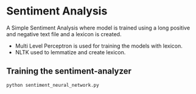 # Sentiment Analysis
A Simple Sentiment Analysis where model is trained using a long positive and negative text file and a lexicon is created.

- Multi Level Perceptron is used for training the models with lexicon.
- NLTK used to lemmatize and create lexicon.

## Training the sentiment-analyzer 

``` python sentiment_neural_network.py ```